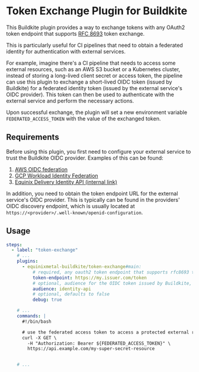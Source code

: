 # Token Exchange Plugin for Buildkite

This Buildkite plugin provides a way to exchange tokens with any OAuth2 token endpoint
that supports [RFC 8693](https://datatracker.ietf.org/doc/html/rfc8693) token exchange.

This is particularly useful for CI pipelines that need to obtain a federated identity
for authentication with external services.

For example, imagine there's a CI
pipeline that needs to access some external resources, such as an AWS S3 bucket or
a Kubernetes cluster, instead of storing a long-lived client secret or access token,
the pipeline can use this plugin to exchange a short-lived OIDC token
(issued by Buildkite) for a federated
identity token (issued by the external service's OIDC provider).
This token can then be used to authenticate with the external service
and perform the necessary actions.

Upon successful exchange, the plugin will set a new environment variable
`FEDERATED_ACCESS_TOKEN` with the value of the exchanged token.

## Requirements

Before using this plugin, you first need to configure your external service
to trust the Buildkite OIDC provider.  Examples of this can be found:

1. [AWS OIDC federation](https://docs.aws.amazon.com/IAM/latest/UserGuide/id_roles_providers_oidc.html)
1. [GCP Workload Identity Federation](https://cloud.google.com/iam/docs/workload-identity-federation)
1. [Equinix Delivery Identity API (internal link)](https://github.com/equinixmetal/infra9-tools/blob/c3c378077bb2259c988618665325372966b47642/data/prod/delivery.yaml#L128-L143)

In addition, you need to obtain the token endpoint URL for the external service's OIDC provider.
This is typically can be found in the providers' OIDC discovery endpoint, which is usually
located at `https://<provider>/.well-known/openid-configuration`.

## Usage

```yaml
steps:
  - label: "token-exchange"
    # ...
    plugins:
      - equinixmetal-buildkite/token-exchange#main:
          # required, any oauth2 token endpoint that supports rfc8693 token exchange
          token-endpoint: https://my.issuer.com/token
          # optional, audience for the OIDC token issued by Buildkite, defaults to identity-api
          audience: identity-api
          # optional, defaults to false
          debug: true

    # ...
    commands: |
      #!/bin/bash

      # use the federated access token to access a protected external resource
      curl -X GET \
        -H "Authorization: Bearer ${FEDERATED_ACCESS_TOKEN}" \
        https://api.example.com/my-super-secret-resource


    # ...
```
